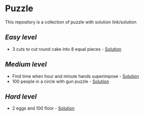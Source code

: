 # Puzzle
This repository is a collection of puzzle with solution link/solution

## _Easy level_
- 3 cuts to cut round cake into 8 equal pieces - [Solution](https://www.geeksforgeeks.org/puzzle-3-cuts-cut-round-cake-8-equal-pieces/)
## _Medium level_
- Find time when hour and minute hands superimpose - [Solution](https://www.geeksforgeeks.org/find-time-hour-minute-hands-superimpose/?ref=lbp)
- 100 people in a circle with gun puzzle - [Solution](https://www.geeksforgeeks.org/puzzle-100-people-in-a-circle-with-gun-puzzle/)

## _Hard level_
- 2 eggs and 100 floor - [Solution](https://www.geeksforgeeks.org/puzzle-set-35-2-eggs-and-100-floors/)
